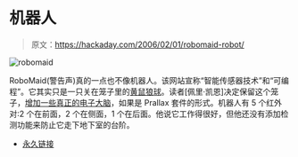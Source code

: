 # 机器人

> 原文：<https://hackaday.com/2006/02/01/robomaid-robot/>

![robomaid](img/fe251592026bd02752243643548c581f.png)

RoboMaid(警告声)真的一点也不像机器人。该网站宣称“智能传感器技术”和“可编程”。它其实只是一只关在笼子里的[黄鼠狼球](http://www.weaselballs.com/)。读者[佩里·凯恩]决定保留这个笼子，[增加一些真正的电子大脑](http://forums.parallax.com/forums/default.aspx?f=21&m=106979)，如果是 Prallax 套件的形式。机器人有 5 个红外对:2 个在前面，2 个在侧面，1 个在后面。他说它工作得很好，但他还没有添加检测功能来防止它走下地下室的台阶。

*   [永久链接](http://forums.parallax.com/forums/default.aspx?f=21&m=106979)